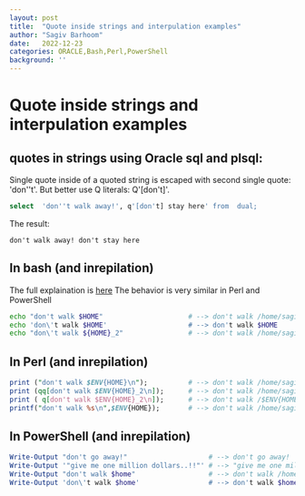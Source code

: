 ```yaml
---
layout: post
title:  "Quote inside strings and interpulation examples"
author: "Sagiv Barhoom"
date:   2022-12-23
categories: ORACLE,Bash,Perl,PowerShell 
background: ''
---
```

# Quote inside strings and interpulation examples

## quotes in strings using Oracle sql and plsql:
Single quote inside of a quoted string is escaped with second single quote: 'don''t'. But better use Q literals: Q'[don't]'.
```sql
select  'don''t walk away!', q'[don't] stay here' from  dual;
```
The result:
```
don't walk away! don't stay here
```

## In bash (and inrepilation)
The full explaination is [here](https://www.gnu.org/software/bash/manual/html_node/Double-Quotes.html)
The behavior is very similar in Perl and PowerShell
```bash
echo "don't walk $HOME"                     # --> don't walk /home/sagiv
echo 'don\'t walk $HOME'                    # --> don't walk $HOME
echo "don\'t walk ${HOME}_2"                # --> don't walk /home/sagiv_2
```

## In Perl (and inrepilation)
```perl
print ("don't walk $ENV{HOME}\n");          # --> don't walk /home/sagiv
print (qq[don't walk $ENV{HOME}_2\n]);      # --> don't walk /home/sagiv_2
print ( q[don't walk $ENV{HOME}_2\n]);      # --> don't walk /$ENV{HOME}_2\n <--no new line here
printf("don't walk %s\n",$ENV{HOME});       # --> don't walk /home/sagiv
```
## In PowerShell (and inrepilation)
```powershell
Write-Output "don't go away!"                    # --> don't go away!
Write-Output '"give me one million dollars..!!"' # --> "give me one million dollars..!!"
Write-Output "don't walk $home"                  # --> don't walk /home/sagiv
Write-Output 'don\'t walk $home'                 # --> don't walk $home
```




